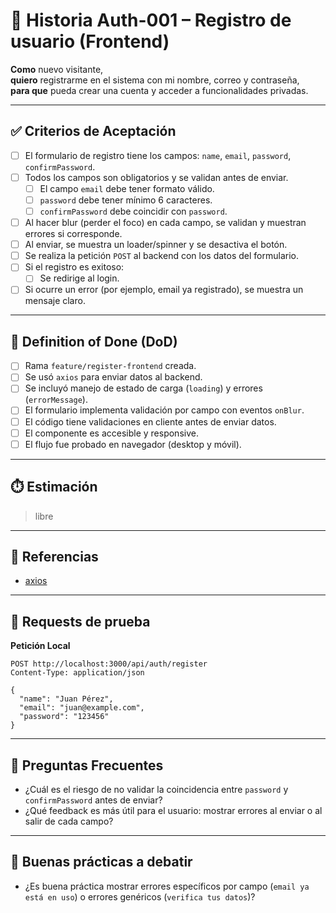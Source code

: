 # 📌 Historia Auth-001 – Registro de usuario (Frontend)

**Como** nuevo visitante,  
**quiero** registrarme en el sistema con mi nombre, correo y contraseña,  
**para que** pueda crear una cuenta y acceder a funcionalidades privadas.

---

## ✅ Criterios de Aceptación

- [ ] El formulario de registro tiene los campos: `name`, `email`, `password`, `confirmPassword`.
- [ ] Todos los campos son obligatorios y se validan antes de enviar.
  - [ ] El campo `email` debe tener formato válido.
  - [ ] `password` debe tener mínimo 6 caracteres.
  - [ ] `confirmPassword` debe coincidir con `password`.
- [ ] Al hacer blur (perder el foco) en cada campo, se validan y muestran errores si corresponde.
- [ ] Al enviar, se muestra un loader/spinner y se desactiva el botón.
- [ ] Se realiza la petición `POST` al backend con los datos del formulario.
- [ ] Si el registro es exitoso:
  - [ ] Se redirige al login.
- [ ] Si ocurre un error (por ejemplo, email ya registrado), se muestra un mensaje claro.

---

## 📘 Definition of Done (DoD)

- [ ] Rama `feature/register-frontend` creada.
- [ ] Se usó `axios` para enviar datos al backend.
- [ ] Se incluyó manejo de estado de carga (`loading`) y errores (`errorMessage`).
- [ ] El formulario implementa validación por campo con eventos `onBlur`.
- [ ] El código tiene validaciones en cliente antes de enviar datos.
- [ ] El componente es accesible y responsive.
- [ ] El flujo fue probado en navegador (desktop y móvil).

---

## ⏱️ Estimación

> libre

---

## 📎 Referencias

- [axios](https://axios-http.com/)

---

## 🔐 Requests de prueba

**Petición Local**

```
POST http://localhost:3000/api/auth/register
Content-Type: application/json

{
  "name": "Juan Pérez",
  "email": "juan@example.com",
  "password": "123456"
}
```

---

## 📌 Preguntas Frecuentes

- ¿Cuál es el riesgo de no validar la coincidencia entre `password` y `confirmPassword` antes de enviar?
- ¿Qué feedback es más útil para el usuario: mostrar errores al enviar o al salir de cada campo?

---

## 📌 Buenas prácticas a debatir

- ¿Es buena práctica mostrar errores específicos por campo (`email ya está en uso`) o errores genéricos (`verifica tus datos`)?
